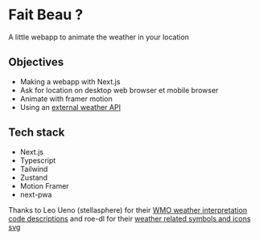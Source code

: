 # Fait Beau ?

A little webapp to animate the weather in your location

## Objectives

- Making a webapp with Next.js
- Ask for location on desktop web browser et mobile browser
- Animate with framer motion
- Using an [external weather API](https://open-meteo.com/)

## Tech stack

- Next.js
- Typescript
- Tailwind
- Zustand
- Motion Framer
- next-pwa

Thanks to Leo Ueno (stellasphere) for their [WMO weather interpretation code descriptions](https://gist.github.com/stellasphere/9490c195ed2b53c707087c8c2db4ec0c) and roe-dl for their [weather related symbols and icons svg](https://github.com/roe-dl/weathericons)
